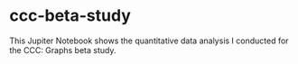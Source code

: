 # ccc-beta-study
This Jupiter Notebook shows the quantitative data analysis I conducted for the CCC: Graphs beta study.
